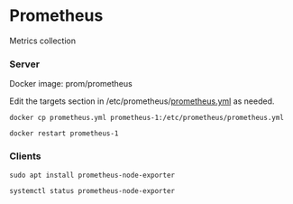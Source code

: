 # Prometheus

Metrics collection

### Server

Docker image: prom/prometheus

Edit the targets section in /etc/prometheus/[prometheus.yml](prometheus.yml) as needed.

```shell
docker cp prometheus.yml prometheus-1:/etc/prometheus/prometheus.yml

docker restart prometheus-1
```

### Clients

```shell
sudo apt install prometheus-node-exporter

systemctl status prometheus-node-exporter
```
